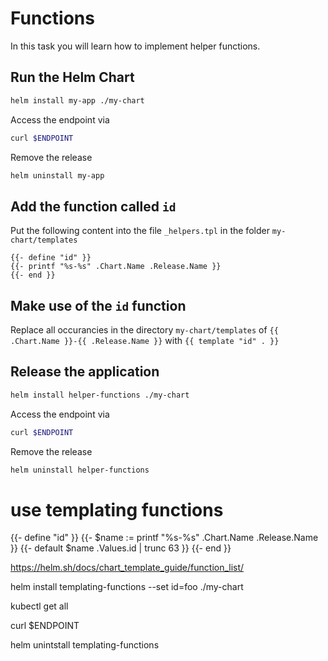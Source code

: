 # Functions

In this task you will learn how to implement helper functions.

## Run the Helm Chart

```bash
helm install my-app ./my-chart
```

Access the endpoint via 
```bash
curl $ENDPOINT
```

Remove the release
```bash
helm uninstall my-app 
```

## Add the function called `id`

Put the following content into the file `_helpers.tpl` in the folder `my-chart/templates`
```tpl
{{- define "id" }}
{{- printf "%s-%s" .Chart.Name .Release.Name }}
{{- end }}
```

## Make use of the `id` function

Replace all occurancies in the directory `my-chart/templates` of `{{ .Chart.Name }}-{{ .Release.Name }}` with `{{ template "id" . }}`

## Release the application

```bash
helm install helper-functions ./my-chart 
```

Access the endpoint via 
```bash
curl $ENDPOINT
```

Remove the release
```bash
helm uninstall helper-functions
```


# use templating functions

{{- define "id" }}
{{- $name := printf "%s-%s" .Chart.Name .Release.Name }}
{{- default $name .Values.id | trunc 63 }}
{{- end }}

https://helm.sh/docs/chart_template_guide/function_list/

helm install templating-functions --set id=foo ./my-chart 

kubectl get all

curl $ENDPOINT

helm unintstall templating-functions

